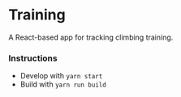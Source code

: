 # Training

A React-based app for tracking climbing training. 

### Instructions

* Develop with `yarn start`
* Build with `yarn run build`